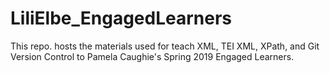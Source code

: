 # LiliElbe_EngagedLearners
This repo. hosts the materials used for teach XML, TEI XML, XPath, and Git Version Control to Pamela Caughie's Spring 2019 Engaged Learners.
